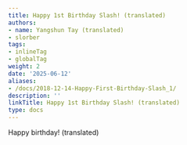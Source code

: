 ```yaml
---
title: Happy 1st Birthday Slash! (translated)
authors:
- name: Yangshun Tay (translated)
- slorber
tags:
- inlineTag
- globalTag
weight: 2
date: '2025-06-12'
aliases:
- /docs/2018-12-14-Happy-First-Birthday-Slash_1/
description: ''
linkTitle: Happy 1st Birthday Slash! (translated)
type: docs
---
```


Happy birthday! (translated)
